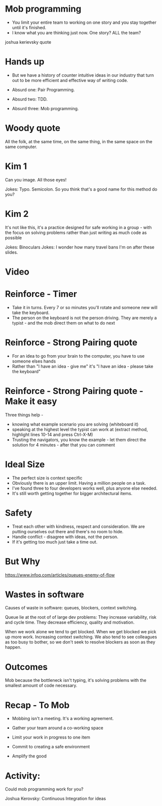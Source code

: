 # Mob programming

* You limit your entire team to working on one story and you stay together until it's finished.
* I know what you are thinking just now. One story? ALL the team?

joshua kerievsky quote

# Hands up

* But we have a history of counter intuitive ideas in our industry that turn out to be more efficient and effective way of writing code.

* Absurd one: Pair Programming.
* Absurd two: TDD.
* Absurd three: Mob programming.

# Woody quote

All the folk, at the same time, on the same thing, in the same space on the same computer.

# Kim 1

Can you image. All those eyes!

Jokes: Typo. Semicolon. So you think that's a good name for this method do you?

# Kim 2

It's not like this, it's a practice designed for safe working in a group - with the focus on solving problems rather than just writing as much code as possible

Jokes: Binoculars
Jokes: I wonder how many travel bans I'm on after these slides.

# Video

# Reinforce - Timer

* Take it in turns. Every 7 or so minutes you'll rotate and someone new will take the keyboard.
* The person on the keyboard is not the person driving. They are merely a typist - and the mob direct them on what to do next

# Reinforce - Strong Pairing quote

* For an idea to go from your brain to the computer, you have to use someone elses hands
* Rather than "I have an idea - give me" it's "I have an idea - please take the keyboard"

# Reinforce - Strong Pairing quote - Make it easy

Three things help -
* knowing what example scenario you are solving (whiteboard it)
* speaking at the highest level the typist can work at (extract method, highlight lines 10-14 and press Ctrl-X-M)
* Trusting the navigators, you know the example - let them direct the solution for 4 minutes - after that you can comment

# Ideal Size

* The perfect size is context specific
* Obviously there is an upper limit. Having a million people on a task.
* I've found three to four developers works well, plus anyone else needed.
* It's still worth getting together for bigger architectural items.

# Safety

* Treat each other with kindness, respect and consideration. We are putting ourselves out there and there's no room to hide.
* Handle conflict - disagree with ideas, not the person.
* If it's getting too much just take a time out.

# But Why

https://www.infoq.com/articles/queues-enemy-of-flow

# Wastes in software

Causes of waste in software: queues, blockers, context switching.

Queue lie at the root of of large dev problems: They increase variability, risk and cycle time. They decrease efficiency, quality and motivation.

When we work alone we tend to get blocked. When we get blocked we pick up more work. Increasing context switching. We also tend to see colleagues as too busy to bother, so we don't seek to resolve blockers as soon as they happen.

# Outcomes

Mob because the bottleneck isn't typing, it's solving problems with the smallest amount of code necessary.

# Recap - To Mob

* Mobbing isn't a meeting. It's a working agreement.

* Gather your team around a co-working space
* Limit your work in progress to one item
* Commit to creating a safe environment
* Amplify the good

# Activity:

Could mob programming work for you?

Joshua Kerovsky: Continuous Integration for ideas
